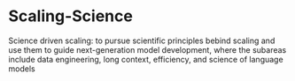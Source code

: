 # Scaling-Science
Science driven scaling: to pursue scientific principles bebind scaling and use them to guide next-generation model development, where the subareas include data engineering, long context, efficiency, and science of language models
